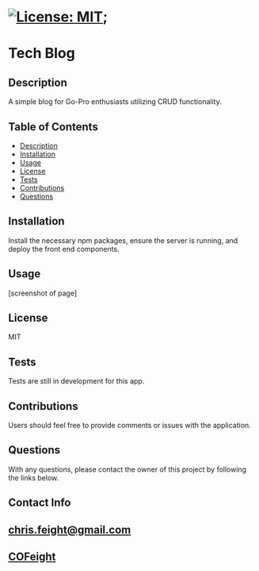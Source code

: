 

# [![License: MIT](https://img.shields.io/badge/License-MIT-yellow.svg)](https://opensource.org/licenses/MIT);

# Tech Blog


## Description
A simple blog for Go-Pro enthusiasts utilizing CRUD functionality.

## Table of Contents

* [Description](#description)
* [Installation](#installation)
* [Usage](#usage)
* [License](#license)
* [Tests](#tests)
* [Contributions](#contributions)
* [Questions](#questions)


## Installation
Install the necessary npm packages, ensure the server is running, and deploy the front end components.

## Usage
[screenshot of page]

## License
MIT

## Tests
Tests are still in development for this app.
    
## Contributions
Users should feel free to provide comments or issues with the application.


## Questions
With any questions, please contact the owner of this project by following the links below.

## Contact Info

## [chris.feight@gmail.com](mailto:chris.feight@gmail.com)

## [COFeight](https://github.com/COFeight)
    
